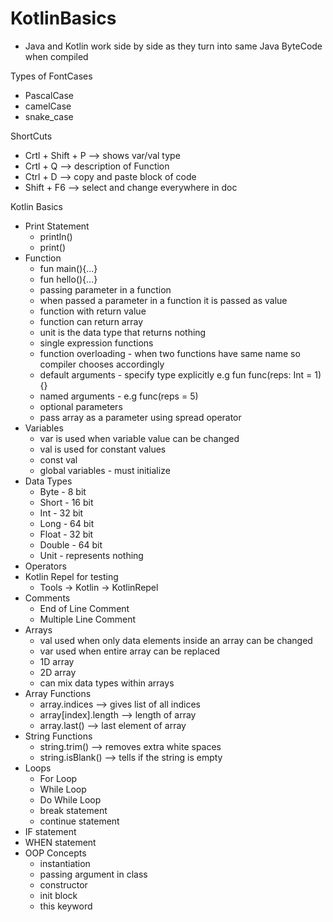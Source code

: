 # KotlinBasics

- Java and Kotlin work side by side as they turn into same Java ByteCode when compiled

Types of FontCases
- PascalCase
- camelCase
- snake_case


ShortCuts
- Crtl + Shift + P --> shows var/val type
- Crtl + Q --> description of Function
- Ctrl + D --> copy and paste block of code
- Shift + F6 --> select and change everywhere in doc

Kotlin Basics

- Print Statement 
   - println()
   - print()
- Function
   - fun main(){...}
   - fun hello(){...}
   - passing parameter in a function
   - when passed a parameter in a function it is passed as value
   - function with return value
   - function can return array
   - unit is the data type that returns nothing
   - single expression functions
   - function overloading - when two functions have same name so compiler chooses accordingly
   - default arguments - specify type explicitly e.g fun func(reps: Int = 1){}
   - named arguments - e.g func(reps = 5)
   - optional parameters
   - pass array as a parameter using spread operator
- Variables
  - var is used when variable value can be changed
  - val is used for constant values
  - const val 
  - global variables - must initialize
- Data Types
  - Byte - 8 bit
  - Short - 16 bit
  - Int - 32 bit
  - Long - 64 bit
  - Float - 32 bit
  - Double - 64 bit
  - Unit - represents nothing
- Operators
- Kotlin Repel for testing
  - Tools -> Kotlin -> KotlinRepel
- Comments
  - End of Line Comment
  - Multiple Line Comment
- Arrays
  - val used when only data elements inside an array can be changed
  - var used when entire array can be replaced
  - 1D array
  - 2D array
  - can mix data types within arrays
- Array Functions
  - array.indices --> gives list of all indices
  - array[index].length --> length of array
  - array.last() --> last element of array
- String Functions
  - string.trim() --> removes extra white spaces
  - string.isBlank() --> tells if the string is empty
- Loops
  - For Loop
  - While Loop
  - Do While Loop
  - break statement
  - continue statement
- IF statement
- WHEN statement
- OOP Concepts
  - instantiation
  - passing argument in class
  - constructor
  - init block
  - this keyword

